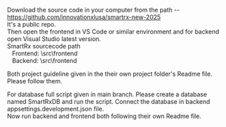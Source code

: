 

Download the source code in your computer from the path -- https://github.com/innovationxlusa/smartrx-new-2025<br/>
It's a public repo.<br/>
Then open the frontend in VS Code or similar environment and for backend open Visual Studio latest version.<br/>
SmartRx sourcecode path<br/>
&nbsp;&nbsp;&nbsp;Frontend: \src\frontend<br/>
&nbsp;&nbsp;&nbsp;Backend: \src\frontend<br/>

Both project guideline given in the their own project folder's Readme file. Please follow them.<br/>

For database full script given in main branch. Please create a database named SmartRxDB and run the script. Connect the database in backend appsettings.development.json file.<br/>
Now run backend and frontend both following their own Readme file. 

